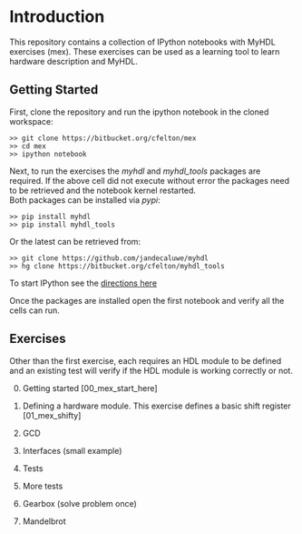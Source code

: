 

# Introduction
This repository contains a collection of IPython notebooks
with MyHDL exercises (mex).  These exercises can be used as 
a learning tool to learn hardware description and MyHDL.

## Getting Started
First, clone the repository and run the ipython notebook in the 
cloned workspace:

    >> git clone https://bitbucket.org/cfelton/mex
    >> cd mex
    >> ipython notebook
    
Next, to run the exercises the *myhdl* and *myhdl_tools* packages 
are required.  If the above cell did not execute without error the 
packages need to be retrieved and the notebook kernel restarted.  
Both packages can be installed via *pypi*:

    >> pip install myhdl
    >> pip install myhdl_tools
    
Or the latest can be retrieved from:

    >> git clone https://github.com/jandecaluwe/myhdl
    >> hg clone https://bitbucket.org/cfelton/myhdl_tools
    
To start IPython see the [directions here]()

Once the packages are installed open the first notebook and 
verify all the cells can run.

## Exercises
Other than the first exercise, each requires an HDL module to be
defined and an existing test will verify if the HDL module is 
working correctly or not.

0. Getting started [00_mex_start_here]

0. Defining a hardware module.  This exercise defines a basic
   shift register  [01_mex_shifty]

0. GCD

0. Interfaces (small example)

0. Tests

0. More tests

0. Gearbox (solve problem once)

0. Mandelbrot


